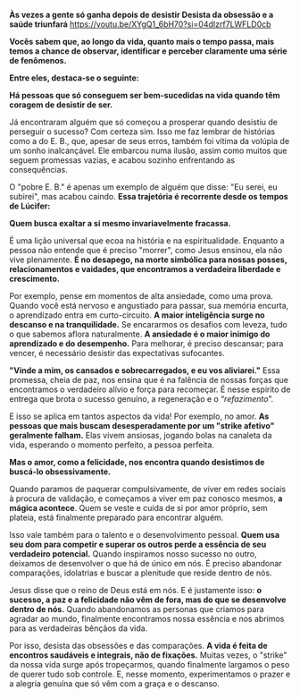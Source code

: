 **Às vezes a gente só ganha depois de desistir Desista da obsessão e a saúde triunfará**
<https://youtu.be/XYgQ1_6bH70?si=04dIzrf7LWFLD0cb>

**Vocês sabem que, ao longo da vida, quanto mais o tempo passa, mais temos a chance de observar, identificar e perceber claramente uma série de fenômenos.** 

**Entre eles, destaca-se o seguinte:** 

**Há pessoas que só conseguem ser bem-sucedidas na vida quando têm coragem de desistir de ser.** 

Já encontraram alguém que só começou a prosperar quando desistiu de perseguir o sucesso? Com certeza sim. Isso me faz lembrar de histórias como a do  E. B., que, apesar de seus erros, também foi vítima da volúpia de um sonho inalcançável. Ele embarcou numa ilusão, assim como muitos que seguem promessas vazias, e acabou sozinho enfrentando as consequências.

O "pobre E. B." é apenas um exemplo de alguém que disse: "Eu serei, eu subirei", mas acabou caindo. **Essa trajetória é recorrente desde os tempos de Lúcifer:** 

**Quem busca exaltar a si mesmo invariavelmente fracassa.** 

É uma lição universal que ecoa na história e na espiritualidade. Enquanto a pessoa não entende que é preciso "morrer", como Jesus ensinou, ela não vive plenamente. **É no desapego, na morte simbólica para nossas posses, relacionamentos e vaidades, que encontramos a verdadeira liberdade e crescimento.**

Por exemplo, pense em momentos de alta ansiedade, como uma prova. Quando você está nervoso e angustiado para passar, sua memória encurta, o aprendizado entra em curto-circuito. **A maior inteligência surge no descanso e na tranquilidade.** Se encararmos os desafios com leveza, tudo o que sabemos aflora naturalmente. **A ansiedade é o maior inimigo do aprendizado e do desempenho.** Para melhorar, é preciso descansar; para vencer, é necessário desistir das expectativas sufocantes.

**"Vinde a mim, os cansados e sobrecarregados, e eu vos aliviarei."** Essa promessa, cheia de paz, nos ensina que é na falência de nossas forças que encontramos o verdadeiro alívio e força para recomeçar. É nesse espírito de entrega que brota o sucesso genuíno, a regeneração e o “*refazimento*”.

E isso se aplica em tantos aspectos da vida! Por exemplo, no amor. **As pessoas que mais buscam desesperadamente por um "strike afetivo" geralmente falham.** Elas vivem ansiosas, jogando bolas na canaleta da vida, esperando o momento perfeito, a pessoa perfeita. 

**Mas o amor, como a felicidade, nos encontra quando desistimos de buscá-lo obsessivamente.**

Quando paramos de paquerar compulsivamente, de viver em redes sociais à procura de validação, e começamos a viver em paz conosco mesmos, **a mágica acontece**. Quem se veste e cuida de si por amor próprio, sem plateia, está finalmente preparado para encontrar alguém.

Isso vale também para o talento e o desenvolvimento pessoal. **Quem usa seu dom para competir e superar os outros perde a essência de seu verdadeiro potencial.** Quando inspiramos nosso sucesso no outro, deixamos de desenvolver o que há de único em nós. É preciso abandonar comparações, idolatrias e buscar a plenitude que reside dentro de nós.

Jesus disse que o reino de Deus está em nós. E é justamente isso: **o sucesso, a paz e a felicidade não vêm de fora, mas do que se desenvolve dentro de nós.** Quando abandonamos as personas que criamos para agradar ao mundo, finalmente encontramos nossa essência e nos abrimos para as verdadeiras bênçãos da vida.

Por isso, desista das obsessões e das comparações. **A vida é feita de encontros saudáveis e integrais, não de fixações.** Muitas vezes, o "strike" da nossa vida surge após tropeçarmos, quando finalmente largamos o peso de querer tudo sob controle. E, nesse momento, experimentamos o prazer e a alegria genuína que só vêm com a graça e o descanso.

